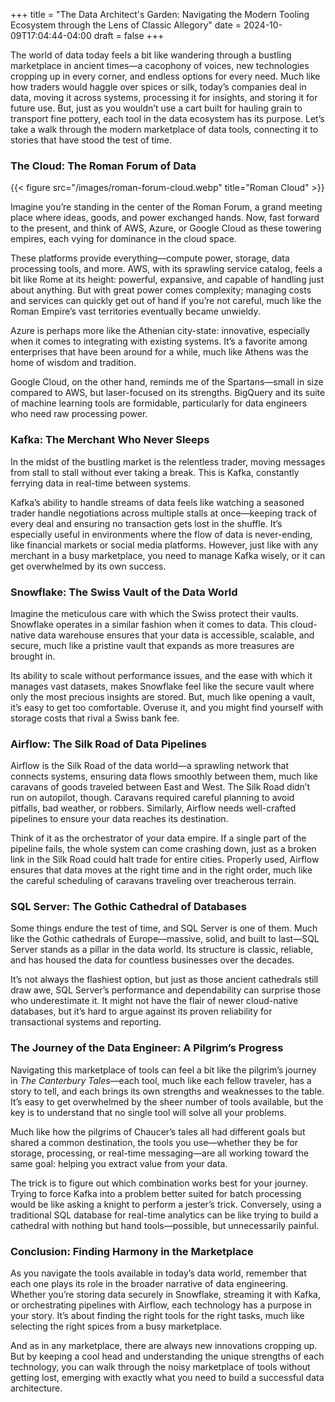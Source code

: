 +++
title = "The Data Architect's Garden: Navigating the Modern Tooling Ecosystem through the Lens of Classic Allegory"
date = 2024-10-09T17:04:44-04:00
draft = false
+++

The world of data today feels a bit like wandering through a bustling marketplace in ancient times—a cacophony of voices, new technologies cropping up in every corner, and endless options for every need. Much like how traders would haggle over spices or silk, today’s companies deal in data, moving it across systems, processing it for insights, and storing it for future use. But, just as you wouldn’t use a cart built for hauling grain to transport fine pottery, each tool in the data ecosystem has its purpose. Let’s take a walk through the modern marketplace of data tools, connecting it to stories that have stood the test of time.

### The Cloud: The Roman Forum of Data

{{< figure src="/images/roman-forum-cloud.webp" title="Roman Cloud" >}}

Imagine you’re standing in the center of the Roman Forum, a grand meeting place where ideas, goods, and power exchanged hands. Now, fast forward to the present, and think of AWS, Azure, or Google Cloud as these towering empires, each vying for dominance in the cloud space.

These platforms provide everything—compute power, storage, data processing tools, and more. AWS, with its sprawling service catalog, feels a bit like Rome at its height: powerful, expansive, and capable of handling just about anything. But with great power comes complexity; managing costs and services can quickly get out of hand if you’re not careful, much like the Roman Empire’s vast territories eventually became unwieldy.

Azure is perhaps more like the Athenian city-state: innovative, especially when it comes to integrating with existing systems. It’s a favorite among enterprises that have been around for a while, much like Athens was the home of wisdom and tradition.

Google Cloud, on the other hand, reminds me of the Spartans—small in size compared to AWS, but laser-focused on its strengths. BigQuery and its suite of machine learning tools are formidable, particularly for data engineers who need raw processing power.

### Kafka: The Merchant Who Never Sleeps

In the midst of the bustling market is the relentless trader, moving messages from stall to stall without ever taking a break. This is Kafka, constantly ferrying data in real-time between systems.

Kafka’s ability to handle streams of data feels like watching a seasoned trader handle negotiations across multiple stalls at once—keeping track of every deal and ensuring no transaction gets lost in the shuffle. It’s especially useful in environments where the flow of data is never-ending, like financial markets or social media platforms. However, just like with any merchant in a busy marketplace, you need to manage Kafka wisely, or it can get overwhelmed by its own success.

### Snowflake: The Swiss Vault of the Data World

Imagine the meticulous care with which the Swiss protect their vaults. Snowflake operates in a similar fashion when it comes to data. This cloud-native data warehouse ensures that your data is accessible, scalable, and secure, much like a pristine vault that expands as more treasures are brought in. 

Its ability to scale without performance issues, and the ease with which it manages vast datasets, makes Snowflake feel like the secure vault where only the most precious insights are stored. But, much like opening a vault, it’s easy to get too comfortable. Overuse it, and you might find yourself with storage costs that rival a Swiss bank fee.

### Airflow: The Silk Road of Data Pipelines

Airflow is the Silk Road of the data world—a sprawling network that connects systems, ensuring data flows smoothly between them, much like caravans of goods traveled between East and West. The Silk Road didn’t run on autopilot, though. Caravans required careful planning to avoid pitfalls, bad weather, or robbers. Similarly, Airflow needs well-crafted pipelines to ensure your data reaches its destination.

Think of it as the orchestrator of your data empire. If a single part of the pipeline fails, the whole system can come crashing down, just as a broken link in the Silk Road could halt trade for entire cities. Properly used, Airflow ensures that data moves at the right time and in the right order, much like the careful scheduling of caravans traveling over treacherous terrain.

### SQL Server: The Gothic Cathedral of Databases

Some things endure the test of time, and SQL Server is one of them. Much like the Gothic cathedrals of Europe—massive, solid, and built to last—SQL Server stands as a pillar in the data world. Its structure is classic, reliable, and has housed the data for countless businesses over the decades.

It’s not always the flashiest option, but just as those ancient cathedrals still draw awe, SQL Server’s performance and dependability can surprise those who underestimate it. It might not have the flair of newer cloud-native databases, but it’s hard to argue against its proven reliability for transactional systems and reporting.

### The Journey of the Data Engineer: A Pilgrim’s Progress

Navigating this marketplace of tools can feel a bit like the pilgrim’s journey in *The Canterbury Tales*—each tool, much like each fellow traveler, has a story to tell, and each brings its own strengths and weaknesses to the table. It’s easy to get overwhelmed by the sheer number of tools available, but the key is to understand that no single tool will solve all your problems.

Much like how the pilgrims of Chaucer’s tales all had different goals but shared a common destination, the tools you use—whether they be for storage, processing, or real-time messaging—are all working toward the same goal: helping you extract value from your data.

The trick is to figure out which combination works best for your journey. Trying to force Kafka into a problem better suited for batch processing would be like asking a knight to perform a jester’s trick. Conversely, using a traditional SQL database for real-time analytics can be like trying to build a cathedral with nothing but hand tools—possible, but unnecessarily painful.

### Conclusion: Finding Harmony in the Marketplace

As you navigate the tools available in today’s data world, remember that each one plays its role in the broader narrative of data engineering. Whether you’re storing data securely in Snowflake, streaming it with Kafka, or orchestrating pipelines with Airflow, each technology has a purpose in your story. It’s about finding the right tools for the right tasks, much like selecting the right spices from a busy marketplace.

And as in any marketplace, there are always new innovations cropping up. But by keeping a cool head and understanding the unique strengths of each technology, you can walk through the noisy marketplace of tools without getting lost, emerging with exactly what you need to build a successful data architecture.
